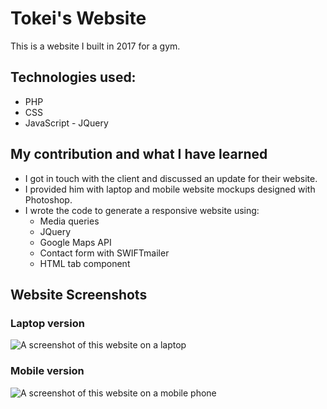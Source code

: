 # Tokei's Website

This is a website I built in 2017 for a gym.

## Technologies used:

* PHP
* CSS
* JavaScript - JQuery



## My contribution and what I have learned

* I got in touch with the client and discussed an update for their website.
* I provided him with laptop and mobile website mockups designed with Photoshop.
* I wrote the code to generate a responsive website using:
  * Media queries
  * JQuery
  * Google Maps API
  * Contact form with SWIFTmailer
  * HTML tab component


## Website Screenshots
<space><space>


### Laptop version

![A screenshot of this website on a laptop](https://github.com/paologhidoni/tokei/tree/main/public/img/tokei-laptop.png)


### Mobile version

![A screenshot of this website on a mobile phone](https://github.com/paologhidoni/tokei/tree/main/public/img/tokei-mobile.jpg)













